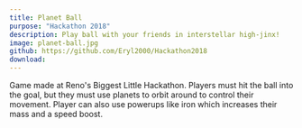 ```yaml
---
title: Planet Ball
purpose: "Hackathon 2018"
description: Play ball with your friends in interstellar high-jinx!
image: planet-ball.jpg
github: https://github.com/Eryl2000/Hackathon2018
download: 
---
```

Game made at Reno's Biggest Little Hackathon. Players must hit the ball into the goal, but they must use planets to orbit around to control their movement. Player can also use powerups like iron which increases their mass and a speed boost.